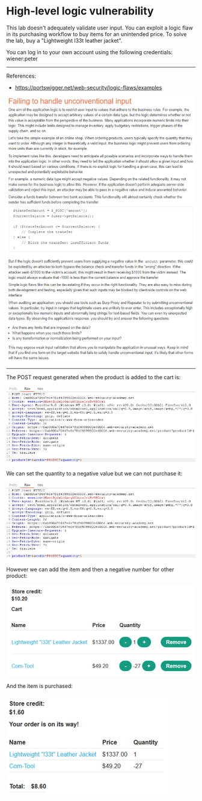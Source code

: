 
# High-level logic vulnerability

This lab doesn't adequately validate user input. You can exploit a logic flaw in its purchasing workflow to buy items for an unintended price. To solve the lab, buy a "Lightweight l33t leather jacket".

You can log in to your own account using the following credentials: wiener:peter

---------------------------------------------

References: 

- https://portswigger.net/web-security/logic-flaws/examples




![img](images/High-level%20logic%20vulnerability/1.png)

---------------------------------------------

The POST request generated when the product is added to the cart is:



![img](images/High-level%20logic%20vulnerability/2.png)



We can set the quantity to a negative value but we can not purchase it:



![img](images/High-level%20logic%20vulnerability/2.png)


However we can add the item and then a negative number for other product:



![img](images/High-level%20logic%20vulnerability/3.png)


And the item is purchased:



![img](images/High-level%20logic%20vulnerability/4.png)